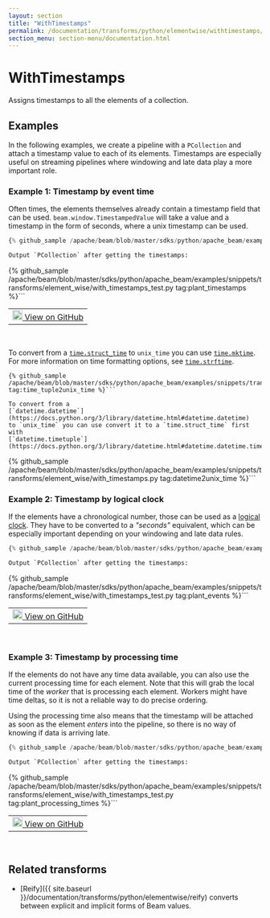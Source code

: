 ```yaml
---
layout: section
title: "WithTimestamps"
permalink: /documentation/transforms/python/elementwise/withtimestamps/
section_menu: section-menu/documentation.html
---
```

<!--
Licensed under the Apache License, Version 2.0 (the "License");
you may not use this file except in compliance with the License.
You may obtain a copy of the License at

http://www.apache.org/licenses/LICENSE-2.0

Unless required by applicable law or agreed to in writing, software
distributed under the License is distributed on an "AS IS" BASIS,
WITHOUT WARRANTIES OR CONDITIONS OF ANY KIND, either express or implied.
See the License for the specific language governing permissions and
limitations under the License.
-->

# WithTimestamps

<script type="text/javascript">
localStorage.setItem('language', 'language-py')
</script>

Assigns timestamps to all the elements of a collection.

## Examples

In the following examples, we create a pipeline with a `PCollection` and attach a timestamp value to each of its elements.
Timestamps are especially useful on streaming pipelines where windowing and late data play a more important role.

### Example 1: Timestamp by event time

Often times, the elements themselves already contain a timestamp field that can be used.
`beam.window.TimestampedValue` will take a value and a timestamp in the form of seconds, where a unix timestamp can be used.

```py
{% github_sample /apache/beam/blob/master/sdks/python/apache_beam/examples/snippets/transforms/element_wise/with_timestamps.py tag:event_time %}```

Output `PCollection` after getting the timestamps:

```
{% github_sample /apache/beam/blob/master/sdks/python/apache_beam/examples/snippets/transforms/element_wise/with_timestamps_test.py tag:plant_timestamps %}```

<table>
  <td>
    <a class="button" target="_blank"
        href="https://github.com/apache/beam/blob/master/sdks/python/apache_beam/examples/snippets/transforms/element_wise/with_timestamps.py">
      <img src="https://www.tensorflow.org/images/GitHub-Mark-32px.png"
        width="20px" height="20px" alt="View on GitHub" />
      View on GitHub
    </a>
  </td>
</table>
<br>

To convert from a
[`time.struct_time`](https://docs.python.org/3/library/time.html#time.struct_time)
to `unix_time` you can use
[`time.mktime`](https://docs.python.org/3/library/time.html#time.mktime).
For more information on time formatting options, see
[`time.strftime`](https://docs.python.org/3/library/time.html#time.strftime).

```
{% github_sample /apache/beam/blob/master/sdks/python/apache_beam/examples/snippets/transforms/element_wise/with_timestamps.py tag:time_tuple2unix_time %}```

To convert from a
[`datetime.datetime`](https://docs.python.org/3/library/datetime.html#datetime.datetime)
to `unix_time` you can use convert it to a `time.struct_time` first with
[`datetime.timetuple`](https://docs.python.org/3/library/datetime.html#datetime.datetime.timetuple).

```
{% github_sample /apache/beam/blob/master/sdks/python/apache_beam/examples/snippets/transforms/element_wise/with_timestamps.py tag:datetime2unix_time %}```

### Example 2: Timestamp by logical clock

If the elements have a chronological number, those can be used as a
[logical clock](https://en.wikipedia.org/wiki/Logical_clock).
They have to be converted to a *"seconds"* equivalent, which can be especially important depending on your windowing and late data rules.

```py
{% github_sample /apache/beam/blob/master/sdks/python/apache_beam/examples/snippets/transforms/element_wise/with_timestamps.py tag:logical_clock %}```

Output `PCollection` after getting the timestamps:

```
{% github_sample /apache/beam/blob/master/sdks/python/apache_beam/examples/snippets/transforms/element_wise/with_timestamps_test.py tag:plant_events %}```

<table>
  <td>
    <a class="button" target="_blank"
        href="https://github.com/apache/beam/blob/master/sdks/python/apache_beam/examples/snippets/transforms/element_wise/with_timestamps.py">
      <img src="https://www.tensorflow.org/images/GitHub-Mark-32px.png"
        width="20px" height="20px" alt="View on GitHub" />
      View on GitHub
    </a>
  </td>
</table>
<br>

### Example 3: Timestamp by processing time

If the elements do not have any time data available, you can also use the current processing time for each element.
Note that this will grab the local time of the *worker* that is processing each element.
Workers might have time deltas, so it is not a reliable way to do precise ordering.

Using the processing time also means that the timestamp will be attached as soon as the element *enters* into the pipeline,
so there is no way of knowing if data is arriving late.

```py
{% github_sample /apache/beam/blob/master/sdks/python/apache_beam/examples/snippets/transforms/element_wise/with_timestamps.py tag:processing_time %}```

Output `PCollection` after getting the timestamps:

```
{% github_sample /apache/beam/blob/master/sdks/python/apache_beam/examples/snippets/transforms/element_wise/with_timestamps_test.py tag:plant_processing_times %}```

<table>
  <td>
    <a class="button" target="_blank"
        href="https://github.com/apache/beam/blob/master/sdks/python/apache_beam/examples/snippets/transforms/element_wise/with_timestamps.py">
      <img src="https://www.tensorflow.org/images/GitHub-Mark-32px.png"
        width="20px" height="20px" alt="View on GitHub" />
      View on GitHub
    </a>
  </td>
</table>
<br>

## Related transforms

* [Reify]({{ site.baseurl }}/documentation/transforms/python/elementwise/reify) converts between explicit and implicit forms of Beam values.
